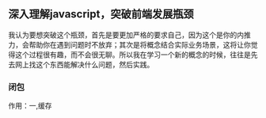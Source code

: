<h2>深入理解javascript，突破前端发展瓶颈</h2>
<p>我认为要想突破这个瓶颈，首先是要更加严格的要求自己，因为这个是你的内推力，会帮助你在遇到问题时不放弃；其次是将概念结合实际业务场景，这将让你觉得这个过程很有趣，而不会很无聊。所以我在学习一个新的概念的时候，往往是先去网上找这个东西能解决什么问题，然后实践。</p>
<h3>闭包</h3>
<p>作用：一,缓存</p>
